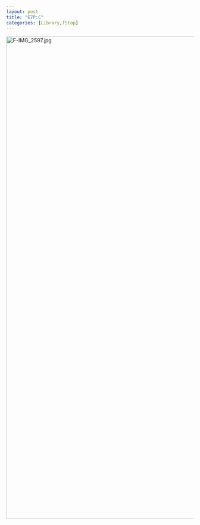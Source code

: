 ```yaml
---
layout: post
title: "E7P:C"
categories: [Library,fStop]
---
```

<img alt="F-IMG_2597.jpg" src="http://www.botzilla.com/blog/pix2007/F-IMG_2597.jpg" width="807" height="1295" border="0" />



